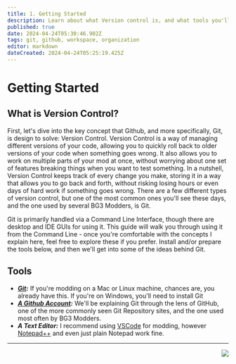 ```yaml
---
title: 1. Getting Started
description: Learn about what Version control is, and what tools you'll need to use for this guide.
published: true
date: 2024-04-24T05:30:46.902Z
tags: git, github, workspace, organization
editor: markdown
dateCreated: 2024-04-24T05:25:19.425Z
---
```


# Getting Started

## What is Version Control?
First, let's dive into the key concept that Github, and more specifically, Git, is design to solve: Version Control. Version Control is a way of managing different versions of your code, allowing you to quickly roll back to older versions of your code when something goes wrong. It also allows you to work on multiple parts of your mod at once, without worrying about one set of features breaking things when you want to test something. In a nutshell, Version Control keeps track of every change you make, storing it in a way that allows you to go back and forth, without risking losing hours or even days of hard work if something goes wrong. There are a few different types of version control, but one of the most common ones you'll see these days, and the one used by several BG3 Modders, is Git.

Git is primarily handled via a Command Line Interface, though there are desktop and IDE GUIs for using it. This guide will walk you through using it from the Command Line - once you're comfortable with the concepts I explain here, feel free to explore these if you prefer. Install and/or prepare the tools below, and then we'll get into some of the ideas behind Git.

## Tools
- ***[Git](https://git-scm.com/downloads/):*** If you're modding on a Mac or Linux machine, chances are, you already have this. If you're on Windows, you'll need to install Git
- ***[A Github Account](https://github.com/):*** We'll be explaining Git through the lens of GitHub, one of the more commonly seen Git Repository sites, and the one used most often by BG3 Modders.
- ***A Text Editor:*** I recommend using [VSCode](https://code.visualstudio.com/) for modding, however [Notepad++](https://notepad-plus-plus.org/) and even just plain Notepad work fine.

---

[<img align="right" src="https://img.shields.io/badge/Next-The_Difference_Between_Git_and_GitHub-2ea44f?style=for-the-badge">](https://github.com/BG3-Community-Library-Team/BG3-Community-Library/wiki/_Modders-Guide-to-Git:-The-Difference-Between-Git-and-GitHub)